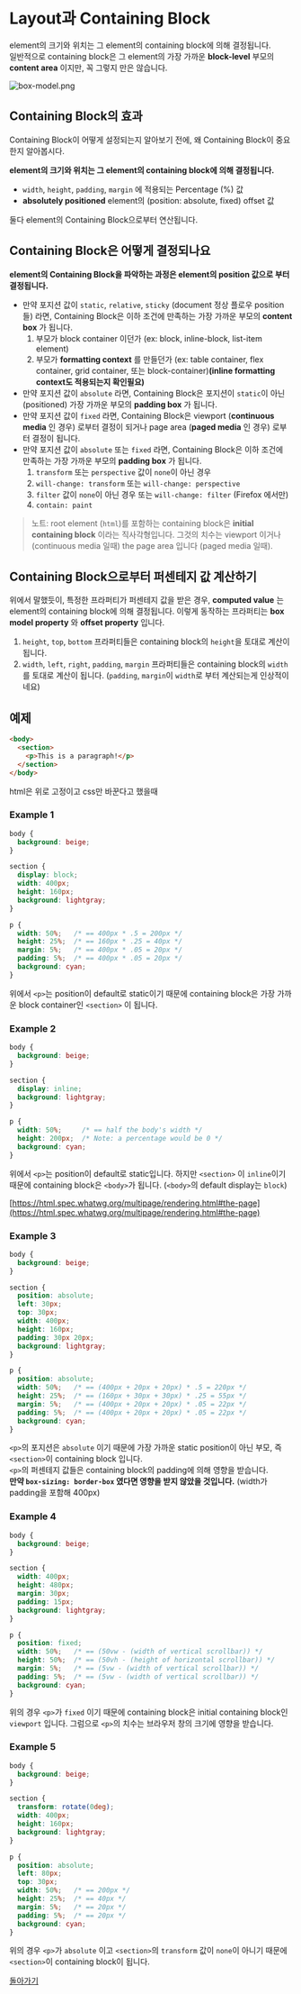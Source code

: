 # Layout과 Containing Block

element의 크기와 위치는 그 element의 containing block에 의해 결정됩니다.  
일반적으로 containing block은 그 element의 가장 가까운 __block-level__ 부모의 __content area__ 이지만, 꼭 그렇지 만은 않습니다.

![box-model.png](./box-model.png)

## Containing Block의 효과

Containing Block이 어떻게 설정되는지 알아보기 전에, 왜 Containing Block이 중요한지 알아봅시다.

__element의 크기와 위치는 그 element의 containing block에 의해 결정됩니다.__  

- `width`, `height`, `padding`, `margin` 에 적용되는 Percentage (%) 값
- __absolutely positioned__ element의 (position: absolute, fixed) offset 값

둘다 element의 Containing Block으로부터 연산됩니다.

## Containing Block은 어떻게 결정되나요

__element의 Containing Block을 파악하는 과정은 element의 position 값으로 부터 결정됩니다.__

- 만약 포지션 값이 `static`, `relative`, `sticky` (document 정상 플로우 position들) 라면, Containing Block은 이하 조건에 만족하는 가장 가까운 부모의 __content box__ 가 됩니다.
  1. 부모가 block container 이던가 (ex: block, inline-block, list-item element)
  2. 부모가 __formatting context__ 를 만들던가 (ex: table container, flex container, grid container, 또는 block-container)__(inline formatting context도 적용되는지 확인필요)__
- 만약 포지션 값이 `absolute` 라면, Containing Block은 포지션이 `static`이 아닌 (positioned) 가장 가까운 부모의 __padding box__ 가 됩니다.
- 만약 포지션 값이 `fixed` 라면, Containing Block은 viewport (__continuous media__ 인 경우) 로부터 결정이 되거나 page area (__paged media__ 인 경우) 로부터 결정이 됩니다.
- 만약 포지션 값이 `absolute` 또는 `fixed` 라면, Containing Block은 이하 조건에 만족하는 가장 가까운 부모의 __padding box__ 가 됩니다.
  1. `transform` 또는 `perspective` 값이 `none`이 아닌 경우
  2. `will-change: transform` 또는 `will-change: perspective`
  3. `filter` 값이 `none`이 아닌 경우 또는 `will-change: filter` (Firefox 에서만)
  4. `contain: paint`

> 노트: root element (`html`)를 포함하는 containing block은 __initial containing block__ 이라는 직사각형입니다. 그것의 치수는 viewport 이거나 (continuous media 일때) the page area 입니다 (paged media 일때).

## Containing Block으로부터 퍼센테지 값 계산하기

위에서 말했듯이, 특정한 프라퍼티가 퍼센테지 값을 받은 경우, __computed value__ 는 element의 containing block에 의해 결정됩니다. 이렇게 동작하는 프라퍼티는 __box model property__ 와 __offset property__ 입니다.

1. `height`, `top`, `bottom` 프라퍼티들은 containing block의 `height`을 토대로 계산이 됩니다.
2. `width`, `left`, `right`, `padding`, `margin` 프라퍼티들은 containing block의 `width`를 토대로 계산이 됩니다. (`padding`, `margin`이 `width`로 부터 계산되는게 인상적이네요)

## 예제

```html
<body>
  <section>
    <p>This is a paragraph!</p>
  </section>
</body>
```

html은 위로 고정이고 css만 바꾼다고 했을때

### Example 1

```css
body {
  background: beige;
}

section {
  display: block;
  width: 400px;
  height: 160px;
  background: lightgray;
}

p {
  width: 50%;   /* == 400px * .5 = 200px */
  height: 25%;  /* == 160px * .25 = 40px */
  margin: 5%;   /* == 400px * .05 = 20px */
  padding: 5%;  /* == 400px * .05 = 20px */
  background: cyan;
}
```

위에서 `<p>`는 position이 default로 static이기 때문에 containing block은 가장 가까운 block container인 `<section>` 이 됩니다.

### Example 2

```css
body {
  background: beige;
}

section {
  display: inline;
  background: lightgray;
}

p {
  width: 50%;     /* == half the body's width */
  height: 200px;  /* Note: a percentage would be 0 */
  background: cyan;
}
```

위에서 `<p>`는 position이 default로 static입니다. 하지만 `<section>` 이 `inline`이기 때문에 containing block은 `<body>`가 됩니다. (`<body>`의 default display는 `block`)

[https://html.spec.whatwg.org/multipage/rendering.html#the-page](https://html.spec.whatwg.org/multipage/rendering.html#the-page)

### Example 3

```css
body {
  background: beige;
}

section {
  position: absolute;
  left: 30px;
  top: 30px;
  width: 400px;
  height: 160px;
  padding: 30px 20px;
  background: lightgray;
}

p {
  position: absolute;
  width: 50%;   /* == (400px + 20px + 20px) * .5 = 220px */
  height: 25%;  /* == (160px + 30px + 30px) * .25 = 55px */
  margin: 5%;   /* == (400px + 20px + 20px) * .05 = 22px */
  padding: 5%;  /* == (400px + 20px + 20px) * .05 = 22px */
  background: cyan;
}
```

`<p>`의 포지션은 `absolute` 이기 때문에 가장 가까운 static position이 아닌 부모, 즉 `<section>`이 containing block 입니다.  
`<p>`의 퍼센테지 값들은 containing block의 padding에 의해 영향을 받습니다.  
__만약 `box-sizing: border-box` 였다면 영향을 받지 않았을 것입니다.__ (width가 padding을 포함해 400px)

### Example 4

```css
body {
  background: beige;
}

section {
  width: 400px;
  height: 480px;
  margin: 30px;
  padding: 15px;
  background: lightgray;
}

p {
  position: fixed;
  width: 50%;   /* == (50vw - (width of vertical scrollbar)) */
  height: 50%;  /* == (50vh - (height of horizontal scrollbar)) */
  margin: 5%;   /* == (5vw - (width of vertical scrollbar)) */
  padding: 5%;  /* == (5vw - (width of vertical scrollbar)) */
  background: cyan;
}
```

위의 경우 `<p>`가 `fixed` 이기 때문에 containing block은 initial containing block인 `viewport` 입니다. 그럼으로 `<p>`의 치수는 브라우저 창의 크기에 영향을 받습니다.

### Example 5

```css
body {
  background: beige;
}

section {
  transform: rotate(0deg);
  width: 400px;
  height: 160px;
  background: lightgray;
}

p {
  position: absolute;
  left: 80px;
  top: 30px;
  width: 50%;   /* == 200px */
  height: 25%;  /* == 40px */
  margin: 5%;   /* == 20px */
  padding: 5%;  /* == 20px */
  background: cyan;
}
```

위의 경우 `<p>`가 `absolute` 이고 `<section>`의 `transform` 값이 `none`이 아니기 때문에 `<section>`이 containing block이 됩니다.

[돌아가기](../../README.md)
